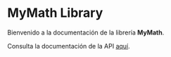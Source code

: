 # MyMath Library

Bienvenido a la documentación de la librería **MyMath**.

Consulta la documentación de la API [aquí](api/Math.Lib.html).
